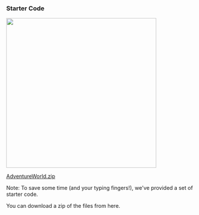 ### Starter Code

<a href="/Building-the-Web/zip/AdventureWorld.zip">
<img src="images/download-files.svg" width="400">
</a>

[AdventureWorld.zip](/Building-the-Web/zip/Snippets.zip)


Note:
To save some time (and your typing fingers!), we've provided a set of starter code.

You can download a zip of the files from here.